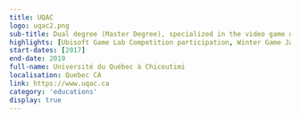 ```yaml
---
title: UQAC
logo: uqac2.png
sub-title: Dual degree (Master Degree), specialized in the video game development.
highlights: [Ubisoft Game Lab Competition participation, Winter Game Jam participation]
start-dates: [2017]
end-date: 2019
full-name: Université du Québec à Chicoutimi
localisation: Quebec CA
link: https://www.uqac.ca
category: 'educations'
display: true
---
```

<!---
Gregoire Boiron <gregoire.boiron@gmail.com>
Copyright (c) 2018-2020 Gregoire Boiron  All Rights Reserved.
--->
